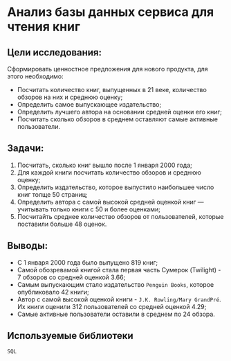 # Анализ базы данных сервиса для чтения книг

## Цели исследования:

Сформировать ценностное предложения для нового продукта, для этого необходимо:
* Посчитать количество книг, выпущенных в 21 веке, количество обзоров на них и среднюю оценку;
* Определить самое выпускающее издательство;
* Определить лучшего автора на основании средней оценки его книг;
* Посчитать сколько обзоров в среднем оставляют самые активные пользователи.

## Задачи:
1. Посчитать, сколько книг вышло после 1 января 2000 года;
2. Для каждой книги посчитать количество обзоров и среднюю оценку;
3. Определить издательство, которое выпустило наибольшее число книг толще 50 страниц;
4. Определить автора с самой высокой средней оценкой книг — учитывать только книги с 50 и более оценками;
5. Посчитайть среднее количество обзоров от пользователей, которые поставили больше 48 оценок.

## Выводы:
* С 1 января 2000 года было выпущено 819 книг;
* Самой обозревамой книгой стала первая часть Сумерок (Twilight) - 7 обзоров со средней оценкой 3.66;
* Самым выпускающим стало издательство `Penguin Books`, которое опубликовало 42 книги;
* Автор с самой высокой оценкой книги - `J.K. Rowling/Mary GrandPré`. Их книги оценили 312 пользователей со средней оценкой 4.29;
* Самые активные пользователи оставили в среднем по 24 обзора.

## Используемые библиотеки

    SQL
